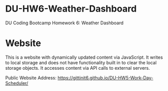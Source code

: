 # DU-HW6-Weather-Dashboard

DU Coding Bootcamp Homework 6: Weather Dashboard

# Website

This is a website with dynamically updated content via JavaScript. It writes to local storage and does not have functionality built in to clear the local storage objects. It accesses content via API calls to external servers.

Public Website Address: https://gittinit6.github.io/DU-HW5-Work-Day-Scheduler/